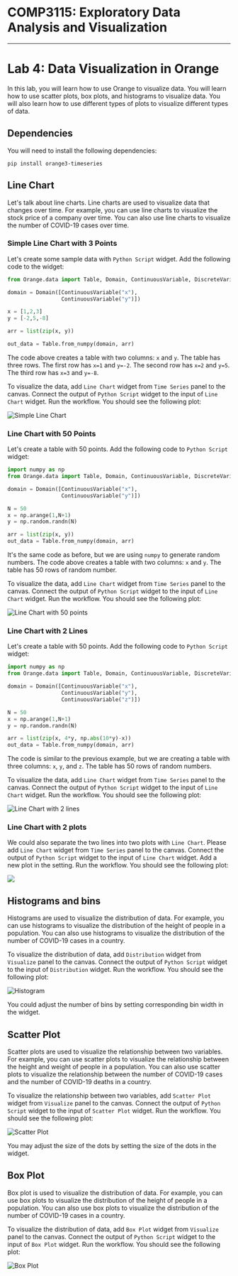 # COMP3115: Exploratory Data Analysis and Visualization

---

# Lab 4: Data Visualization in Orange

In this lab, you will learn how to use Orange to visualize data. You will learn how to use scatter plots, box plots, and histograms to visualize data. You will also learn how to use different types of plots to visualize different types of data.

## Dependencies

You will need to install the following dependencies:

```commandline
pip install orange3-timeseries
```

## Line Chart

Let's talk about line charts. Line charts are used to visualize data that changes over time. For example, you can use line charts to visualize the stock price of a company over time. You can also use line charts to visualize the number of COVID-19 cases over time.

### Simple Line Chart with 3 Points

Let's create some sample data with `Python Script` widget. Add the following code to the widget:

```python
from Orange.data import Table, Domain, ContinuousVariable, DiscreteVariable

domain = Domain([ContinuousVariable("x"),
                 ContinuousVariable("y")])

x = [1,2,3]
y = [-2,5,-8]

arr = list(zip(x, y))

out_data = Table.from_numpy(domain, arr)
```

The code above creates a table with two columns: `x` and `y`. The table has three rows. The first row has `x=1` and `y=-2`. The second row has `x=2` and `y=5`. The third row has `x=3` and `y=-8`.

To visualize the data, add `Line Chart` widget from `Time Series` panel to the canvas. Connect the output of `Python Script` widget to the input of `Line Chart` widget. Run the workflow. You should see the following plot:

![Simple Line Chart](images/line-chart.gif)

### Line Chart with 50 Points

Let's create a table with 50 points. Add the following code to `Python Script` widget:

```python
import numpy as np
from Orange.data import Table, Domain, ContinuousVariable, DiscreteVariable

domain = Domain([ContinuousVariable("x"),
                 ContinuousVariable("y")])

N = 50
x = np.arange(1,N+1)
y = np.random.randn(N)

arr = list(zip(x, y))
out_data = Table.from_numpy(domain, arr)
```

It's the same code as before, but we are using `numpy` to generate random numbers. The code above creates a table with two columns: `x` and `y`. The table has 50 rows of random number.

To visualize the data, add `Line Chart` widget from `Time Series` panel to the canvas. Connect the output of `Python Script` widget to the input of `Line Chart` widget. Run the workflow. You should see the following plot:

![Line Chart with 50 points](images/line-chart-50.gif)

### Line Chart with 2 Lines

Let's create a table with 50 points. Add the following code to `Python Script` widget:

```python
import numpy as np
from Orange.data import Table, Domain, ContinuousVariable, DiscreteVariable

domain = Domain([ContinuousVariable("x"),
                 ContinuousVariable("y"),
                 ContinuousVariable("z")])

N = 50 
x = np.arange(1,N+1)
y = np.random.randn(N)

arr = list(zip(x, 4*y, np.abs(10*y)-x))
out_data = Table.from_numpy(domain, arr)
```

The code is similar to the previous example, but we are creating a table with three columns: `x`, `y`, and `z`. The table has 50 rows of random numbers.

To visualize the data, add `Line Chart` widget from `Time Series` panel to the canvas. Connect the output of `Python Script` widget to the input of `Line Chart` widget. Run the workflow. You should see the following plot:

![Line Chart with 2 lines](images/line-chart-2.gif)

### Line Chart with 2 plots

We could also separate the two lines into two plots with `Line Chart`. Please add `Line Chart` widget from `Time Series` panel to the canvas. Connect the output of `Python Script` widget to the input of `Line Chart` widget. Add a new plot in the setting. Run the workflow. You should see the following plot:

![](images/line-chart-2-plots.gif)

## Histograms and bins

Histograms are used to visualize the distribution of data. For example, you can use histograms to visualize the distribution of the height of people in a population. You can also use histograms to visualize the distribution of the number of COVID-19 cases in a country.

To visualize the distribution of data, add `Distribution` widget from `Visualize` panel to the canvas. Connect the output of `Python Script` widget to the input of `Distribution` widget. Run the workflow. You should see the following plot:

![Histogram](images/histogram-and-bins.gif)

You could adjust the number of bins by setting corresponding bin width in the widget.

## Scatter Plot

Scatter plots are used to visualize the relationship between two variables. For example, you can use scatter plots to visualize the relationship between the height and weight of people in a population. You can also use scatter plots to visualize the relationship between the number of COVID-19 cases and the number of COVID-19 deaths in a country.

To visualize the relationship between two variables, add `Scatter Plot` widget from `Visualize` panel to the canvas. Connect the output of `Python Script` widget to the input of `Scatter Plot` widget. Run the workflow. You should see the following plot:

![Scatter Plot](images/scatter-plot.gif)

You may adjust the size of the dots by setting the size of the dots in the widget.

## Box Plot

Box plot is used to visualize the distribution of data. For example, you can use box plots to visualize the distribution of the height of people in a population. You can also use box plots to visualize the distribution of the number of COVID-19 cases in a country.

To visualize the distribution of data, add `Box Plot` widget from `Visualize` panel to the canvas. Connect the output of `Python Script` widget to the input of `Box Plot` widget. Run the workflow. You should see the following plot:

![Box Plot](images/box-plot.gif)



